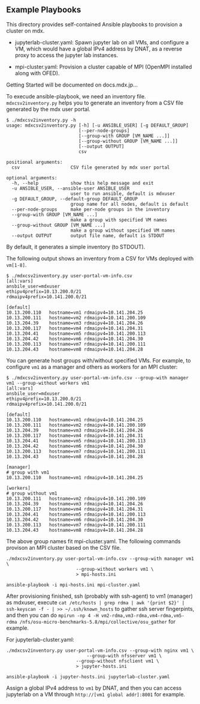 ## Example Playbooks

This directory provides self-contained Ansible playbooks to provision
a cluster on mdx.

- jupyterlab-cluster.yaml: Spawn jupyter lab on all VMs, and configure
  a VM, which would have a global IPv4 address by DNAT, as a reverse
  proxy to access the jupyter lab instances.

- mpi-cluster.yaml: Provision a cluster capable of MPI (OpenMPI
  installed along with OFED).


Getting Started will be documented on docs.mdx.jp...


To execude ansible-playbook, we need an inventory
file. `mdxcsv2inventory.py` helps you to generate an inventory from a
CSV file generated by the mdx user portal.

```shell-session
$ ./mdxcsv2inventory.py -h
usage: mdxcsv2inventory.py [-h] [-u ANSIBLE_USER] [-g DEFAULT_GROUP]
                           [--per-node-groups]
                           [--group-with GROUP [VM_NAME ...]]
                           [--group-without GROUP [VM_NAME ...]]
                           [--output OUTPUT]
                           csv

positional arguments:
  csv                   CSV file generated by mdx user portal

optional arguments:
  -h, --help            show this help message and exit
  -u ANSIBLE_USER, --ansible-user ANSIBLE_USER
                        user to run ansible, default is mdxuser
  -g DEFAULT_GROUP, --default-group DEFAULT_GROUP
                        group name for all nodes, default is default
  --per-node-groups     make per-node groups in the inventory
  --group-with GROUP [VM_NAME ...]
                        make a group with specified VM names
  --group-without GROUP [VM_NAME ...]
                        make a group without specified VM names
  --output OUTPUT       output file name, default is STDOUT
```

By default, it generates a simple inventory (to STDOUT).

The following output shows an inventory from a CSV for VMs deployed
with `vm[1-8]`.

```shell-session
$ ./mdxcsv2inventory.py user-portal-vm-info.csv
[all:vars]
ansbile_user=mdxuser
ethipv4prefix=10.13.200.0/21
rdmaipv4prefix=10.141.200.0/21

[default]
10.13.200.110   hostname=vm1 rdmaipv4=10.141.204.25  
10.13.200.111   hostname=vm2 rdmaipv4=10.141.200.109 
10.13.204.39    hostname=vm3 rdmaipv4=10.141.204.26  
10.13.200.117   hostname=vm4 rdmaipv4=10.141.204.31  
10.13.204.41    hostname=vm5 rdmaipv4=10.141.200.113 
10.13.204.42    hostname=vm6 rdmaipv4=10.141.204.30  
10.13.200.113   hostname=vm7 rdmaipv4=10.141.200.111 
10.13.204.43    hostname=vm8 rdmaipv4=10.141.204.28

```

You can generate host groups with/without specified VMs. For example,
to configure `vm1` as a manager and others as workers for an MPI
cluster:

```shell-session
$ ./mdxcsv2inventory.py user-portal-vm-info.csv --group-with manager vm1 --group-without workers vm1
[all:vars]
ansbile_user=mdxuser
ethipv4prefix=10.13.200.0/21
rdmaipv4prefix=10.141.200.0/21

[default]
10.13.200.110   hostname=vm1 rdmaipv4=10.141.204.25  
10.13.200.111   hostname=vm2 rdmaipv4=10.141.200.109 
10.13.204.39    hostname=vm3 rdmaipv4=10.141.204.26  
10.13.200.117   hostname=vm4 rdmaipv4=10.141.204.31  
10.13.204.41    hostname=vm5 rdmaipv4=10.141.200.113 
10.13.204.42    hostname=vm6 rdmaipv4=10.141.204.30  
10.13.200.113   hostname=vm7 rdmaipv4=10.141.200.111 
10.13.204.43    hostname=vm8 rdmaipv4=10.141.204.28  

[manager]
# group with vm1
10.13.200.110   hostname=vm1 rdmaipv4=10.141.204.25  

[workers]
# group without vm1
10.13.200.111   hostname=vm2 rdmaipv4=10.141.200.109 
10.13.204.39    hostname=vm3 rdmaipv4=10.141.204.26  
10.13.200.117   hostname=vm4 rdmaipv4=10.141.204.31  
10.13.204.41    hostname=vm5 rdmaipv4=10.141.200.113 
10.13.204.42    hostname=vm6 rdmaipv4=10.141.204.30  
10.13.200.113   hostname=vm7 rdmaipv4=10.141.200.111 
10.13.204.43    hostname=vm8 rdmaipv4=10.141.204.28  

```

The above group names fit mpi-cluster.yaml. The following commands
provison an MPI cluster based on the CSV file.

```shell-session
./mdxcsv2inventory.py user-portal-vm-info.csv --group-with manager vm1 \
  					      --group-without workers vm1 \
					      > mpi-hosts.ini

ansible-playbook -i mpi-hosts.ini mpi-cluster.yaml
```

After provisioning finished, ssh (probably with ssh-agent) to vm1
(manager) as mdxuser, execute `cat /etc/hosts | grep rdma | awk
'{print $2}' | ssh-keyscan -f - | >> ~/.ssh/known_hosts` to gather ssh
server fingerpints, and then you can do `mpirun -np 4 -H
vm2-rdma,vm3-rdma,vm4-rdma,vm5-rdma
/nfs/osu-micro-benchmarks-5.8/mpi/collective/osu_gather` for example.


For jupyterlab-cluster.yaml:

```shell-session
./mdxcsv2inventory.py user-portal-vm-info.csv --group-with nginx vm1 \
		      			      --group-with nfsserver vm1 \
					      --group-without nfsclient vm1 \
					      > jupyter-hosts.ini

ansible-playbook -i jupyter-hosts.ini jupyterlab-cluster.yaml
```

Assign a global IPv4 address to `vm1` by DNAT, and then you can access
jupyterlab on a VM through `http://[vm1 global addr]:8001` for
example.